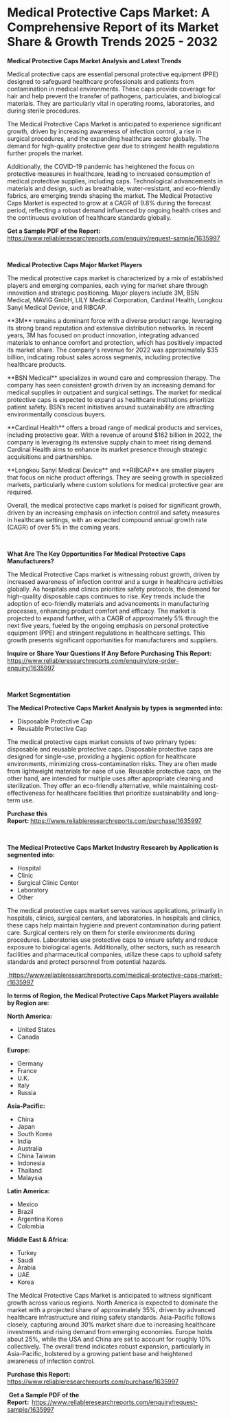 <p><h1>Medical Protective Caps Market: A Comprehensive Report of its Market Share & Growth Trends 2025 - 2032</h1></p><p><strong>Medical Protective Caps Market Analysis and Latest Trends</strong></p>
<p><p>Medical protective caps are essential personal protective equipment (PPE) designed to safeguard healthcare professionals and patients from contamination in medical environments. These caps provide coverage for hair and help prevent the transfer of pathogens, particulates, and biological materials. They are particularly vital in operating rooms, laboratories, and during sterile procedures.</p><p>The Medical Protective Caps Market is anticipated to experience significant growth, driven by increasing awareness of infection control, a rise in surgical procedures, and the expanding healthcare sector globally. The demand for high-quality protective gear due to stringent health regulations further propels the market. </p><p>Additionally, the COVID-19 pandemic has heightened the focus on protective measures in healthcare, leading to increased consumption of medical protective supplies, including caps. Technological advancements in materials and design, such as breathable, water-resistant, and eco-friendly fabrics, are emerging trends shaping the market. The Medical Protective Caps Market is expected to grow at a CAGR of 9.8% during the forecast period, reflecting a robust demand influenced by ongoing health crises and the continuous evolution of healthcare standards globally.</p></p>
<p><strong>Get a Sample PDF of the Report:&nbsp;</strong> <a href="https://www.reliableresearchreports.com/enquiry/request-sample/1635997?utm_campaign=2745&utm_medium=2&utm_source=Github&utm_content=ia&utm_term=13042025&utm_id=medical-protective-caps">https://www.reliableresearchreports.com/enquiry/request-sample/1635997</a></p>
<p>&nbsp;</p>
<p><strong>Medical Protective Caps Major Market Players</strong></p>
<p><p>The medical protective caps market is characterized by a mix of established players and emerging companies, each vying for market share through innovation and strategic positioning. Major players include 3M, BSN Medical, MAVIG GmbH, LILY Medical Corporation, Cardinal Health, Longkou Sanyi Medical Device, and RIBCAP.</p><p>**3M** remains a dominant force with a diverse product range, leveraging its strong brand reputation and extensive distribution networks. In recent years, 3M has focused on product innovation, integrating advanced materials to enhance comfort and protection, which has positively impacted its market share. The company's revenue for 2022 was approximately $35 billion, indicating robust sales across segments, including protective healthcare products.</p><p>**BSN Medical** specializes in wound care and compression therapy. The company has seen consistent growth driven by an increasing demand for medical supplies in outpatient and surgical settings. The market for medical protective caps is expected to expand as healthcare institutions prioritize patient safety. BSN’s recent initiatives around sustainability are attracting environmentally conscious buyers.</p><p>**Cardinal Health** offers a broad range of medical products and services, including protective gear. With a revenue of around $162 billion in 2022, the company is leveraging its extensive supply chain to meet rising demand. Cardinal Health aims to enhance its market presence through strategic acquisitions and partnerships.</p><p>**Longkou Sanyi Medical Device** and **RIBCAP** are smaller players that focus on niche product offerings. They are seeing growth in specialized markets, particularly where custom solutions for medical protective gear are required.</p><p>Overall, the medical protective caps market is poised for significant growth, driven by an increasing emphasis on infection control and safety measures in healthcare settings, with an expected compound annual growth rate (CAGR) of over 5% in the coming years.</p></p>
<p>&nbsp;</p>
<p><strong>What Are The Key Opportunities For Medical Protective Caps Manufacturers?</strong></p>
<p><p>The Medical Protective Caps market is witnessing robust growth, driven by increased awareness of infection control and a surge in healthcare activities globally. As hospitals and clinics prioritize safety protocols, the demand for high-quality disposable caps continues to rise. Key trends include the adoption of eco-friendly materials and advancements in manufacturing processes, enhancing product comfort and efficacy. The market is projected to expand further, with a CAGR of approximately 5% through the next five years, fueled by the ongoing emphasis on personal protective equipment (PPE) and stringent regulations in healthcare settings. This growth presents significant opportunities for manufacturers and suppliers.</p></p>
<p><strong>Inquire or Share Your Questions If Any Before Purchasing This Report:</strong> <a href="https://www.reliableresearchreports.com/enquiry/pre-order-enquiry/1635997?utm_campaign=2745&utm_medium=2&utm_source=Github&utm_content=ia&utm_term=13042025&utm_id=medical-protective-caps">https://www.reliableresearchreports.com/enquiry/pre-order-enquiry/1635997</a></p>
<p>&nbsp;</p>
<p><strong>Market Segmentation</strong></p>
<p><strong>The Medical Protective Caps Market Analysis by types is segmented into:</strong></p>
<p><ul><li>Disposable Protective Cap</li><li>Reusable Protective Cap</li></ul></p>
<p><p>The medical protective caps market consists of two primary types: disposable and reusable protective caps. Disposable protective caps are designed for single-use, providing a hygienic option for healthcare environments, minimizing cross-contamination risks. They are often made from lightweight materials for ease of use. Reusable protective caps, on the other hand, are intended for multiple uses after appropriate cleaning and sterilization. They offer an eco-friendly alternative, while maintaining cost-effectiveness for healthcare facilities that prioritize sustainability and long-term use.</p></p>
<p><strong>Purchase this Report:&nbsp;</strong><a href="https://www.reliableresearchreports.com/purchase/1635997?utm_campaign=2745&utm_medium=2&utm_source=Github&utm_content=ia&utm_term=13042025&utm_id=medical-protective-caps">https://www.reliableresearchreports.com/purchase/1635997</a></p>
<p>&nbsp;</p>
<p><strong>The Medical Protective Caps Market Industry Research by Application is segmented into:</strong></p>
<p><ul><li>Hospital</li><li>Clinic</li><li>Surgical Clinic Center</li><li>Laboratory</li><li>Other</li></ul></p>
<p><p>The medical protective caps market serves various applications, primarily in hospitals, clinics, surgical centers, and laboratories. In hospitals and clinics, these caps help maintain hygiene and prevent contamination during patient care. Surgical centers rely on them for sterile environments during procedures. Laboratories use protective caps to ensure safety and reduce exposure to biological agents. Additionally, other sectors, such as research facilities and pharmaceutical companies, utilize these caps to uphold safety standards and protect personnel from potential hazards.</p></p>
<p><a href="https://www.reliableresearchreports.com/medical-protective-caps-market-r1635997?utm_campaign=2745&utm_medium=2&utm_source=Github&utm_content=ia&utm_term=13042025&utm_id=medical-protective-caps">&nbsp;https://www.reliableresearchreports.com/medical-protective-caps-market-r1635997</a></p>
<p><strong>In terms of Region, the Medical Protective Caps Market Players available by Region are:</strong></p>
<p>
    <p> <strong> North America: </strong>
        <ul>
            <li>United States</li>
            <li>Canada</li>
        </ul>
        </p> 
    <p> <strong> Europe: </strong>
        <ul>
            <li>Germany</li>
            <li>France</li>
            <li>U.K.</li>
            <li>Italy</li>
            <li>Russia</li>
        </ul>
        </p> 
    <p> <strong> Asia-Pacific: </strong>
        <ul>
            <li>China</li>
            <li>Japan</li>
            <li>South Korea</li>
            <li>India</li>
            <li>Australia</li>
            <li>China Taiwan</li>
            <li>Indonesia</li>
            <li>Thailand</li>
            <li>Malaysia</li>
        </ul>
        </p> 
    <p> <strong> Latin America: </strong>
        <ul>
            <li>Mexico</li>
            <li>Brazil</li>
            <li>Argentina Korea</li>
            <li>Colombia</li>
        </ul>
        </p> 
    <p> <strong> Middle East & Africa: </strong>
        <ul>
            <li>Turkey</li>
            <li>Saudi</li>
            <li>Arabia</li>
            <li>UAE</li>
            <li>Korea</li>
        </ul>
    </p>
    </p>
<p><p>The Medical Protective Caps Market is anticipated to witness significant growth across various regions. North America is expected to dominate the market with a projected share of approximately 35%, driven by advanced healthcare infrastructure and rising safety standards. Asia-Pacific follows closely, capturing around 30% market share due to increasing healthcare investments and rising demand from emerging economies. Europe holds about 25%, while the USA and China are set to account for roughly 10% collectively. The overall trend indicates robust expansion, particularly in Asia-Pacific, bolstered by a growing patient base and heightened awareness of infection control.</p></p>
<p><strong>Purchase this Report: </strong><a href="https://www.reliableresearchreports.com/purchase/1635997?utm_campaign=2745&utm_medium=2&utm_source=Github&utm_content=ia&utm_term=13042025&utm_id=medical-protective-caps">https://www.reliableresearchreports.com/purchase/1635997</a></p>
<p>&nbsp;<strong>Get a Sample PDF of the Report:&nbsp;&nbsp;</strong><a href="https://www.reliableresearchreports.com/enquiry/request-sample/1635997?utm_campaign=2745&utm_medium=2&utm_source=Github&utm_content=ia&utm_term=13042025&utm_id=medical-protective-caps">https://www.reliableresearchreports.com/enquiry/request-sample/1635997</a></p>
<p><strong></strong></p>
<p><p></p><p></p><p></p></p>